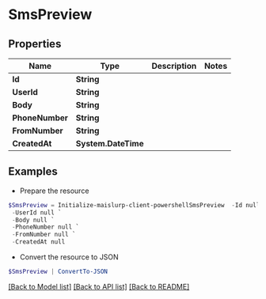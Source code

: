 # SmsPreview
## Properties

Name | Type | Description | Notes
------------ | ------------- | ------------- | -------------
**Id** | **String** |  | 
**UserId** | **String** |  | 
**Body** | **String** |  | 
**PhoneNumber** | **String** |  | 
**FromNumber** | **String** |  | 
**CreatedAt** | **System.DateTime** |  | 

## Examples

- Prepare the resource
```powershell
$SmsPreview = Initialize-maislurp-client-powershellSmsPreview  -Id null `
 -UserId null `
 -Body null `
 -PhoneNumber null `
 -FromNumber null `
 -CreatedAt null
```

- Convert the resource to JSON
```powershell
$SmsPreview | ConvertTo-JSON
```

[[Back to Model list]](../README#documentation-for-models) [[Back to API list]](../README#documentation-for-api-endpoints) [[Back to README]](../README)

